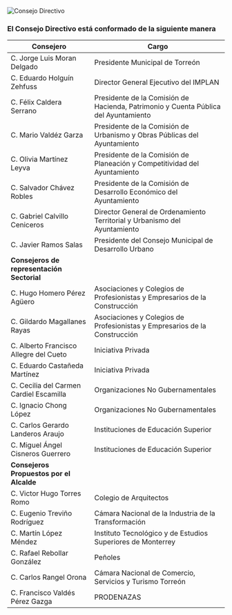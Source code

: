 
<img class="img-responsive contenido-imagen" src="integrantes/mesa.jpg" alt="Consejo Directivo">

### El Consejo Directivo está conformado de la siguiente manera

Consejero                                  | Cargo
-------------------------------------------|------------------------------------------------------------------------------------
C. Jorge Luis Moran Delgado                | Presidente Municipal de Torreón
C. Eduardo Holguín Zehfuss                 | Director General Ejecutivo del IMPLAN
C. Félix Caldera Serrano                   | Presidente de la Comisión de Hacienda, Patrimonio y Cuenta Pública del Ayuntamiento
C. Mario Valdéz Garza                      | Presidente de la Comisión de Urbanismo y Obras Públicas del Ayuntamiento
C. Olivia Martínez Leyva                   | Presidente de la Comisión de Planeación y Competitividad del Ayuntamiento
C. Salvador Chávez Robles                  | Presidente de la Comisión de Desarrollo Económico del Ayuntamiento
C. Gabriel Calvillo Ceniceros              | Director General de Ordenamiento Territorial y Urbanismo del Ayuntamiento
C. Javier Ramos Salas                      | Presidente del Consejo Municipal de Desarrollo Urbano
**Consejeros de representación Sectorial** |
C. Hugo Homero Pérez Agüero                | Asociaciones y Colegios de Profesionistas y Empresarios de la Construcción
C. Gildardo Magallanes Rayas               | Asociaciones y Colegios de Profesionistas y Empresarios de la Construcción
C. Alberto Francisco Allegre del Cueto     | Iniciativa Privada
C. Eduardo Castañeda Martínez              | Iniciativa Privada
C. Cecilia del Carmen Cardiel Escamilla    | Organizaciones No Gubernamentales
C. Ignacio Chong López                     | Organizaciones No Gubernamentales
C. Carlos Gerardo Landeros Araujo          | Instituciones de Educación Superior
C. Miguel Ángel Cisneros Guerrero          | Instituciones de Educación Superior
**Consejeros Propuestos por el Alcalde**   |
C. Victor Hugo Torres Romo                 | Colegio de Arquitectos
C. Eugenio Treviño Rodríguez               | Cámara Nacional de la Industria de la Transformación
C. Martín López Méndez                     | Instituto Tecnológico y de Estudios Superiores de Monterrey
C. Rafael Rebollar González                | Peñoles
C. Carlos Rangel Orona                     | Cámara Nacional de Comercio, Servicios y Turismo Torreón
C. Francisco Valdés Pérez Gazga            | PRODENAZAS
